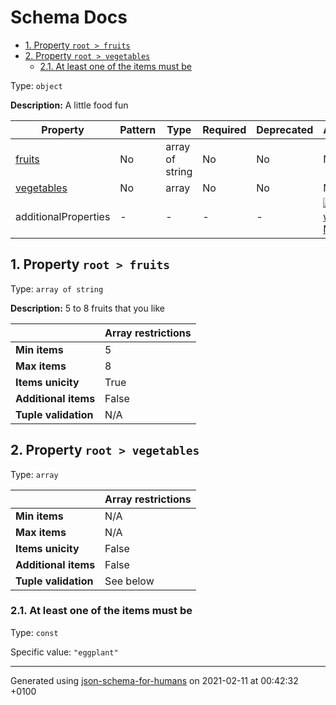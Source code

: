 # Schema Docs

- [1. Property `root > fruits`](#fruits)
- [2. Property `root > vegetables`](#vegetables)
  - [2.1. At least one of the items must be](#autogenerated_heading_2)

Type: `object`

**Description:** A little food fun

| Property | Pattern | Type | Required | Deprecated | Additional | Description |
| -------- | ------- | ---- | -------- | ---------- | ---------- | ----------- |
| [fruits](#fruits)|No|array of string|No|No| No|5 to 8 fruits that you like|
| [vegetables](#vegetables)|No|array|No|No| No|-|
  | additionalProperties | - | - | - | - |  [![made-with-Markdown](https://img.shields.io/badge/Any%20type-allowed-green)](# "Additional Properties of any type are allowed.") | - |        

## <a name="fruits"></a>1. Property `root > fruits`

Type: `array of string`

**Description:** 5 to 8 fruits that you like

|                       | Array restrictions |
| --------------------- | ------------------ |
| **Min items**         | 5 |
| **Max items**         | 8 |
| **Items unicity**     | True |
| **Additional items**  | False |
| **Tuple validation**  | N/A |

## <a name="vegetables"></a>2. Property `root > vegetables`

Type: `array`

|                       | Array restrictions |
| --------------------- | ------------------ |
| **Min items**         | N/A |
| **Max items**         | N/A |
| **Items unicity**     | False |
| **Additional items**  | False |
| **Tuple validation**  | See below |

### <a name="autogenerated_heading_2"></a>2.1. At least one of the items must be

Type: `const`

Specific value: `"eggplant"`

----------------------------------------------------------------------------------------------------------------------------
Generated using [json-schema-for-humans](https://github.com/coveooss/json-schema-for-humans) on 2021-02-11 at 00:42:32 +0100